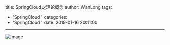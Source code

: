 title: SpringCloud之理论概念
author: WanLong
tags:
  - 'SpringCloud  '
categories:
  - 'SpringCloud  '
date: 2019-01-16 20:11:00
---
![image](132.232.77.229/images/Java/20190226/SpringCloud/SpringCloud和Dubbo.png)
